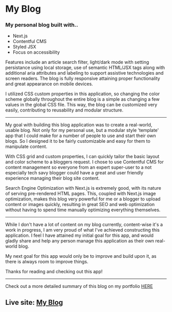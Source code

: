 # My Blog

### My personal blog built with..

- Next.js
- Contentful CMS
- Styled JSX
- Focus on accessibility

Features include an article search filter, light/dark mode with setting persistance using local storage, use of semantic HTML/JSX tags along with additional aria attributes and labeling to support assistive technologies and screen readers. The blog is fully responsive attaining proper functionality and great appearance on mobile devices.

I utilized CSS custom properties in this application, so changing the color scheme globally throughout the entire blog is a simple as changing a few values in the global CSS file. This way, the blog can be customized very easily, contributing to reusability and modular structure.

---

My goal with building this blog application was to create a real-world, usable blog. Not only for my personal use, but a modular style 'template' app that I could make for a number of people to use and start their own blogs. So I designed it to be fairly customizable and easy for them to manipulate content.

With CSS grid and custom properties, I can quickly tailor the basic layout and color scheme to a bloggers request. I chose to use Contentful CMS for content management so everyone from an expert super-user to a not especially tech savy blogger could have a great and user friendly experience managing their blog site content.

Search Engine Optimization with Next.js is extremely good, with its nature of serving pre-rendered HTML pages. This, coupled with Next.js image optimization, makes this blog very powerful for me or a blogger to upload content or images quickly, resulting in great SEO and web optimization without having to spend time manually optimizing everything themselves.

---

While I don't have a lot of content on my blog currently, content-wise it's a work in progress, I am very proud of what I've achieved constructing this application. I feel I have attained my initial goal for this app, and would gladly share and help any person manage this application as their own real-world blog.    

My next goal for this app would only be to improve and build upon it, as there is always room to improve things.

Thanks for reading and checking out this app!

---

Check out a more detailed summary of this blog on my portfolio [HERE](https://kylelynch.me/projectSummaryBlog)

## Live site: [**My Blog**](https://kylelynch-blog.vercel.app)
